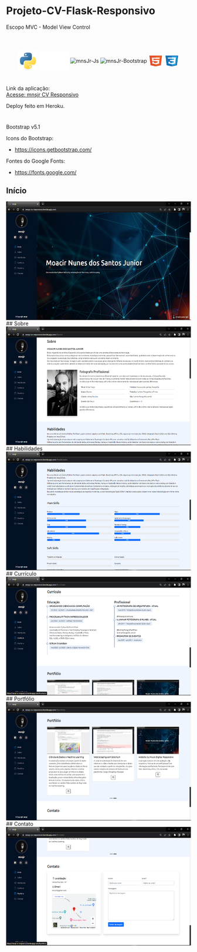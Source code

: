 # Projeto-CV-Flask-Responsivo
Escopo MVC - Model View Control

#

<div align="center" style="display: inline_block"><br>
  <img align="center" alt="mnsJr-Python" height=55" width="55" src="https://raw.githubusercontent.com/devicons/devicon/master/icons/python/python-original.svg">
  <img align="center" alt="mnsJr-Flask" height=50" width="80" src="https://github.com/mnsjr/mnsJr/blob/main/icons/flask%20white.png" />
  <img align="center" alt="mnsJr-Js" height="50" width="60" src="https://cdn.jsdelivr.net/gh/devicons/devicon/icons/javascript/javascript-original.svg" />
  <img align="center" alt="mnsJr-Bootstrap" height="50" width="50" src="https://cdn.jsdelivr.net/gh/devicons/devicon/icons/bootstrap/bootstrap-plain-wordmark.svg" />
  <img align="center" alt="mnsJr-HTML" height="30" width="40" src="https://raw.githubusercontent.com/devicons/devicon/master/icons/html5/html5-original.svg">
  <img align="center" alt="mnsJr-CSS" height="30" width="40" src="https://raw.githubusercontent.com/devicons/devicon/master/icons/css3/css3-original.svg">
</div>

#

Link da aplicação:<br>
<dvi class="row">
  <a href="https://mnsjr-cv-responsivo.herokuapp.com/" target="_blank">Acesse: mnsjr CV Responsivo</a>
</div>

Deploy feito em Heroku.

#

Bootstrap v5.1

Icons do Bootstrap:
- <https://icons.getbootstrap.com/>

Fontes do Google Fonts:
- <https://fonts.google.com/>

## Início
<img align="center" alt="mnsJr-CSS" height="324" width="576" src="https://github.com/mnsjr/mnsJr/blob/main/READEME-CV/inicio.png"> 
<br>
## Sobre
<img align="center" alt="mnsJr-CSS" height="324" width="576" src="https://github.com/mnsjr/mnsJr/blob/main/READEME-CV/sobre.png"> 
<br>
## Habilidades
<img align="center" alt="mnsJr-CSS" height="324" width="576" src="https://github.com/mnsjr/mnsJr/blob/main/READEME-CV/habilidades.png"> 
<br>
## Currículo
<img align="center" alt="mnsJr-CSS" height="324" width="576" src="https://github.com/mnsjr/mnsJr/blob/main/READEME-CV/curriculo.png"> 
<br>
## Portfólio
<img align="center" alt="mnsJr-CSS" height="324" width="576" src="https://github.com/mnsjr/mnsJr/blob/main/READEME-CV/portfolio.png"> 
<br>
## Contato
<img align="center" alt="mnsJr-CSS" height="324" width="576" src="https://github.com/mnsjr/mnsJr/blob/main/READEME-CV/contato.png"> 




